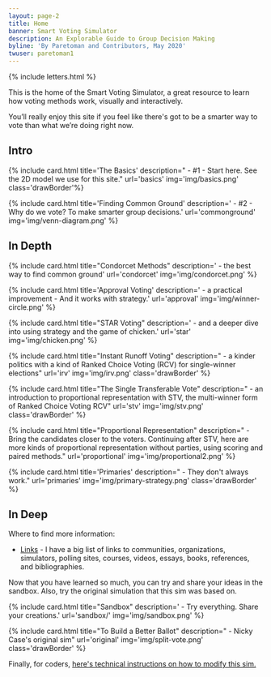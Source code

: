 ```yaml
---
layout: page-2
title: Home
banner: Smart Voting Simulator
description: An Explorable Guide to Group Decision Making
byline: 'By Paretoman and Contributors, May 2020'
twuser: paretoman1
---
```

{% include letters.html %}

This is the home of the Smart Voting Simulator, a great resource to learn how voting methods work, visually and interactively.

You’ll really enjoy this site if you feel like there's got to be a smarter way to vote than what we’re doing right now. 

## Intro

{% include card.html title='The Basics' description=" - #1 - Start here. See the 2D model we use for this site." url='basics' img='img/basics.png' class='drawBorder'%}

{% include card.html title='Finding Common Ground' description=' - #2 - Why do we vote? To make smarter group decisions.' url='commonground' img='img/venn-diagram.png' %}

## In Depth

{% include card.html title="Condorcet Methods" description=' - the best way to find common ground' url='condorcet' img='img/condorcet.png' %}

{% include card.html title='Approval Voting' description=' - a practical improvement - And it works with strategy.' url='approval' img='img/winner-circle.png' %}

{% include card.html title="STAR Voting" description=' - and a deeper dive into using strategy and the game of chicken.' url='star' img='img/chicken.png' %}

{% include card.html title="Instant Runoff Voting" description=" - a kinder politics with a kind of Ranked Choice Voting (RCV) for single-winner elections" url='irv' img='img/irv.png' class='drawBorder' %}

{% include card.html title="The Single Transferable Vote" description=" - an introduction to proportional representation with STV, the multi-winner form of Ranked Choice Voting RCV" url='stv' img='img/stv.png' class='drawBorder' %}

{% include card.html title="Proportional Representation" description=" - Bring the candidates closer to the voters. Continuing after STV, here are more kinds of proportional representation without parties, using scoring and paired methods." url='proportional' img='img/proportional2.png' %}

{% include card.html title='Primaries' description=" - They don't always work." url='primaries' img='img/primary-strategy.png' class='drawBorder' %}

## In Deep

Where to find more information:

* [Links](links) - I have a big list of links to communities, organizations, simulators, polling sites, courses, videos, essays, books, references, and bibliographies.

Now that you have learned so much, you can try and share your ideas in the sandbox.  Also, try the original simulation that this sim was based on.

{% include card.html title="Sandbox" description=' - Try everything. Share your creations.' url='sandbox/' img='img/sandbox.png' %}

{% include card.html title="To Build a Better Ballot" description=" - Nicky Case's original sim" url='original' img='img/split-vote.png' class='drawBorder' %}

Finally, for coders, [here's technical instructions on how to modify this sim.](modify) 